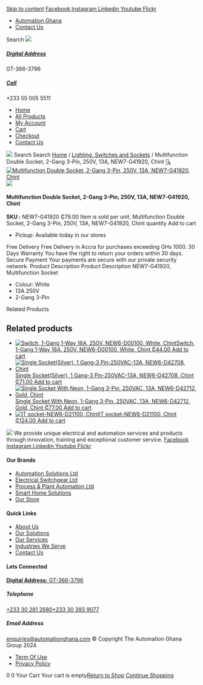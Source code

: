 [Skip to content](https://store.automationghana.com/product/multifunction-socket-white/#content)
[ Facebook ](https://www.facebook.com/automationgh/) [ Instagram ](https://www.instagram.com/automationgh/) [ Linkedin ](https://www.linkedin.com/company/the-automation-ghana-limited/) [ Youtube ](https://www.youtube.com/channel/UCurrRDUSm5oIW39VXjn1u0w) [ Flickr ](https://www.flickr.com/photos/181794037@N07/)
  * [ Automation Ghana ](https://automationghana.com)
  * [ Contact Us ](https://store.automationghana.com/contact/)


Search
[ ![](https://store.automationghana.com/wp-content/uploads/2024/04/Website-TAGG-Logo-BLUE.png) ](https://store.automationghana.com/)
[ ](https://maps.app.goo.gl/m4xeaagWCNbLk4jM6)
#####  [ Digital Address ](https://maps.app.goo.gl/m4xeaagWCNbLk4jM6)
GT-366-3796 
[ ](tel:+233550055511)
#####  [ Call ](tel:+233550055511)
+233 55 005 5511 
  * [Home](https://store.automationghana.com/)
  * [All Products](https://store.automationghana.com/shop/)
  * [My Account](https://store.automationghana.com/my-account/)
  * [Cart](https://store.automationghana.com/cart/)
  * [Checkout](https://store.automationghana.com/checkout/)
  * [Contact Us](https://store.automationghana.com/contact/)


[![](https://store.automationghana.com/wp-content/uploads/2024/04/AutomationGhana_logo_white.png)](https://store.automationghana.com)
Search
Search
[Home](https://store.automationghana.com) / [Lighting, Switches and Sockets](https://store.automationghana.com/product-category/lighting-switches-and-sockets/) / Multifunction Double Socket, 2-Gang 3-Pin, 250V, 13A, NEW7-G41920, Chint
[🔍](https://store.automationghana.com/product/multifunction-socket-white/)
[![Multifunction Double Socket, 2-Gang 3-Pin, 250V, 13A, NEW7-G41920, Chint](https://store.automationghana.com/wp-content/uploads/2021/04/G-NEW7-G41920.jpg)](https://store.automationghana.com/wp-content/uploads/2021/04/G-NEW7-G41920.jpg)![](https://store.automationghana.com/wp-content/uploads/2021/04/G-NEW7-G41920.jpg)
####  Multifunction Double Socket, 2-Gang 3-Pin, 250V, 13A, NEW7-G41920, Chint 
**SKU :** NEW7-G41920 
₵79.00
Item is sold per unit.
Multifunction Double Socket, 2-Gang 3-Pin, 250V, 13A, NEW7-G41920, Chint quantity
Add to cart
  * Pickup: Available today in our stores


Free Delivery 
Free Delivery in Accra for purchases exceeding GHs 1000. 
30 Days Warranty 
You have the right to return your orders within 30 days. 
Secure Payment 
Your payments are secure with our private security network. 
Product Description
Product Description
NEW7-G41920, Multifunction Socket 
  * Colour: White
  * 13A 250V
  * 2-Gang 3-Pin


Related Products 
## Related products
  * [![Switch, 1-Gang 1-Way 16A, 250V, NEW6-D00100, White, Chint](https://store.automationghana.com/wp-content/uploads/2020/04/1-gang-white-300x300.jpg)Switch, 1-Gang 1-Way 16A, 250V, NEW6-D00100, White, Chint ₵44.00 ](https://store.automationghana.com/product/switch-new6-d00100-chint/)
[Add to cart](https://store.automationghana.com/product/multifunction-socket-white/?add-to-cart=1541)
  * [![Single Socket\(Silver\), 1 Gang-3 Pin-250VAC-13A, NEW6-D42708, Chint](https://store.automationghana.com/wp-content/uploads/2020/04/1-gang-silver-socket-300x300.jpg)Single Socket(Silver), 1 Gang-3 Pin-250VAC-13A, NEW6-D42708, Chint ₵71.00 ](https://store.automationghana.com/product/single-socket-new6-d42708-chint/)
[Add to cart](https://store.automationghana.com/product/multifunction-socket-white/?add-to-cart=1528)
  * [![Single Socket With Neon, 1-Gang 3-Pin, 250VAC, 13A, NEW6-D42712, Gold, Chint](https://store.automationghana.com/wp-content/uploads/2020/04/ONLINE-STORE-SOCKET-5-300x300.jpg)Single Socket With Neon, 1-Gang 3-Pin, 250VAC, 13A, NEW6-D42712, Gold, Chint ₵77.00 ](https://store.automationghana.com/product/single-socket-new6-d42712-chint/)
[Add to cart](https://store.automationghana.com/product/multifunction-socket-white/?add-to-cart=1529)
  * [![IT socket-NEW6-D21100, Chint](https://store.automationghana.com/wp-content/uploads/2020/04/the-two-300x300.jpg)IT socket-NEW6-D21100, Chint ₵124.00 ](https://store.automationghana.com/product/it-socket-new6-d21100-chint/)
[Add to cart](https://store.automationghana.com/product/multifunction-socket-white/?add-to-cart=1519)


![](https://store.automationghana.com/wp-content/uploads/2024/04/AutomationGhana_logo_white.png)
We provide unique electrical and automation services and products through innovation, training and exceptional customer service.
[ Facebook ](https://www.facebook.com/automationgh/) [ Instagram ](https://www.instagram.com/automationgh/) [ Linkedin ](https://www.linkedin.com/company/the-automation-ghana-limited/) [ Youtube ](https://www.youtube.com/channel/UCurrRDUSm5oIW39VXjn1u0w) [ Flickr ](https://www.flickr.com/photos/181794037@N07/)
#### Our Brands
  * [ Automation Solutions Ltd ](https://store.automationghana.com/product/multifunction-socket-white/)
  * [ Electrical Switchgear Ltd ](https://store.automationghana.com/product/multifunction-socket-white/)
  * [ Process & Plant Automation Ltd ](https://store.automationghana.com/product/multifunction-socket-white/)
  * [ Smart Home Solutions ](https://store.automationghana.com/product/multifunction-socket-white/)
  * [ Our Store ](https://store.automationghana.com/product/multifunction-socket-white/)


#### Quick Links
  * [ About Us ](https://store.automationghana.com/product/multifunction-socket-white/)
  * [ Our Solutions ](https://store.automationghana.com/product/multifunction-socket-white/)
  * [ Our Services ](https://store.automationghana.com/product/multifunction-socket-white/)
  * [ Industries We Serve ](https://store.automationghana.com/product/multifunction-socket-white/)
  * [ Contact Us ](https://store.automationghana.com/product/multifunction-socket-white/)


#### Lets Connected
[**Digital Address:** GT-366-3796](https://maps.app.goo.gl/m4xeaagWCNbLk4jM6)
#####  Telephone 
[ +233 30 281 2680](tel:+233302812680)[+233 30 393 9077](https://store.automationghana.com/product/multifunction-socket-white/+233303939077)
#####  Email Address 
enquiries@automationghana.com 
© Copyright The Automation Ghana Group 2024
  * [ Term Of Use ](https://store.automationghana.com/product/multifunction-socket-white/)
  * [ Privacy Policy ](https://store.automationghana.com/product/multifunction-socket-white/)


0
0
Your Cart
Your cart is empty[Return to Shop](https://store.automationghana.com/shop/)
[Continue Shopping](https://store.automationghana.com/product/multifunction-socket-white/)
